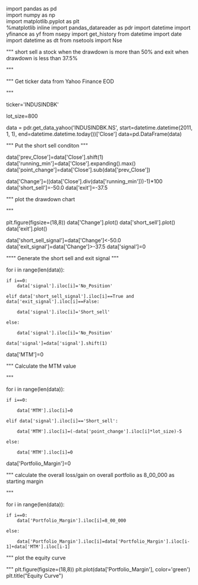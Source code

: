 import pandas as pd  
import numpy as np  
import matplotlib.pyplot as plt  
%matplotlib inline
import pandas_datareader as pdr
import datetime 
import yfinance as yf
from nsepy import get_history
from datetime import date
import datetime as dt
from nsetools import Nse 

"""
short sell a stock when the drawdown is more than 50%
and exit when drawdown is less than 37.5%

"""

"""
Get ticker data from Yahoo Finance EOD

"""

ticker='INDUSINDBK'

lot_size=800

data = pdr.get_data_yahoo('INDUSINDBK.NS', start=datetime.datetime(2011, 1, 1), end=datetime.datetime.today())['Close']
data=pd.DataFrame(data)

"""
Put the short sell conditon
"""

data['prev_Close']=data['Close'].shift(1)
data['running_min']=data['Close'].expanding().max()
data['point_change']=data['Close'].sub(data['prev_Close'])

data['Change']=((data['Close'].div(data['running_min']))-1)*100
data['short_sell']=-50.0
data['exit']=-37.5

"""
plot the drawdown chart

"""

plt.figure(figsize=(18,8))
data['Change'].plot()
data['short_sell'].plot()
data['exit'].plot()

data['short_sell_signal']=data['Change']<-50.0
data['exit_signal']=data['Change']>-37.5
data['signal']=0


""""
Generate the short sell and exit signal
"""

for i in range(len(data)):
    
    if i==0:
        data['signal'].iloc[i]='No_Position'
        
    elif data['short_sell_signal'].iloc[i]==True and data['exit_signal'].iloc[i]==False:
  
        data['signal'].iloc[i]='Short_sell'
        
    else:
        
        data['signal'].iloc[i]='No_Position'  
        
    data['signal']=data['signal'].shift(1)


data['MTM']=0

"""
Calculate the MTM value

"""

for i in range(len(data)):
    
    if i==0:
        
        data['MTM'].iloc[i]=0
    
    elif data['signal'].iloc[i]=='Short_sell':
        
        data['MTM'].iloc[i]=(-data['point_change'].iloc[i]*lot_size)-5
        
    else:
        
        data['MTM'].iloc[i]=0
        
data['Portfolio_Margin']=0


"""
calculate the overall loss/gain on overall portfolio as 8_00_000 as starting margin

"""

for i in range(len(data)):
    
    if i==0:
        data['Portfolio_Margin'].iloc[i]=8_00_000
        
    else:
        
        data['Portfolio_Margin'].iloc[i]=data['Portfolio_Margin'].iloc[i-1]+data['MTM'].iloc[i-1]
     
"""
plot the equity curve

"""
plt.figure(figsize=(18,8))
plt.plot(data['Portfolio_Margin'], color='green')
plt.title("Equity Curve")
